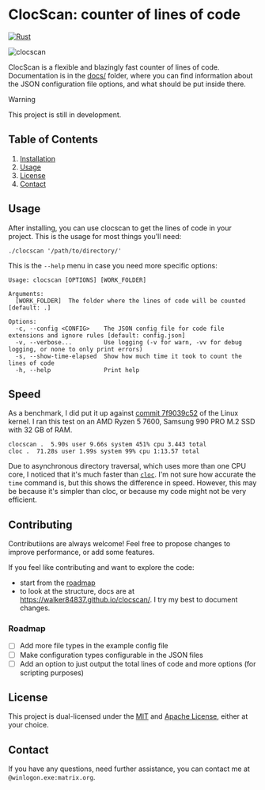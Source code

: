 # ClocScan: counter of lines of code

[![Rust](https://github.com/walker84837/clocscan/actions/workflows/rust.yml/badge.svg)](https://github.com/walker84837/clocscan/actions/workflows/rust.yml)

![clocscan](https://github.com/user-attachments/assets/508aab11-1600-452c-87ef-c4aebae35dd9)

ClocScan is a flexible and blazingly fast counter of lines of code. Documentation is in the [docs/](docs/) folder, where you can find information about the JSON configuration file options, and what should be put inside there.

> [!WARNING]
> This project is still in development.

## Table of Contents

1.  [Installation](#installation)
2.  [Usage](#usage)
3.  [License](#license)
4.  [Contact](#contact)

## Usage

After installing, you can use clocscan to get the lines of code in your project. This is the usage for most things you'll need:

```console
./clocscan '/path/to/directory/'
```

This is the `--help` menu in case you need more specific options:

```
Usage: clocscan [OPTIONS] [WORK_FOLDER]

Arguments:
  [WORK_FOLDER]  The folder where the lines of code will be counted [default: .]

Options:
  -c, --config <CONFIG>    The JSON config file for code file extensions and ignore rules [default: config.json]
  -v, --verbose...         Use logging (-v for warn, -vv for debug logging, or none to only print errors)
  -s, --show-time-elapsed  Show how much time it took to count the lines of code
  -h, --help               Print help
```

## Speed

As a benchmark, I did put it up against [commit 7f9039c52](https://github.com/torvalds/linux/commit/7f9039c524a351c684149ecf1b3c5145a0dff2fe) of the Linux kernel.
I ran this test on an AMD Ryzen 5 7600, Samsung 990 PRO M.2 SSD with 32 GB of RAM.

```
clocscan .  5.90s user 9.66s system 451% cpu 3.443 total
cloc .  71.28s user 1.99s system 99% cpu 1:13.57 total
```
Due to asynchronous directory traversal, which uses more than one CPU core, I noticed that it's much faster than [`cloc`](https://github.com/AlDanial/cloc). I'm not sure how accurate the `time` command is, but this shows the difference in speed.
However, this may be because it's simpler than cloc, or because my code might not be very efficient.

## Contributing

Contributiions are always welcome! Feel free to propose changes to improve performance, or add some features.

If you feel like contributing and want to explore the code:
- start from the [roadmap](#roadmap)
- to look at the structure, docs are at <https://walker84837.github.io/clocscan/>. I try my best to document changes.

### Roadmap

- [ ] Add more file types in the example config file
- [ ] Make configuration types configurable in the JSON files
- [ ] Add an option to just output the total lines of code and more options (for scripting purposes)

## License

This project is dual-licensed under the [MIT](LICENSE_MIT.md) and [Apache License](LICENSE_APACHE.md), either at your choice.

## Contact

If you have any questions, need further assistance, you can contact me at `@winlogon.exe:matrix.org`.
